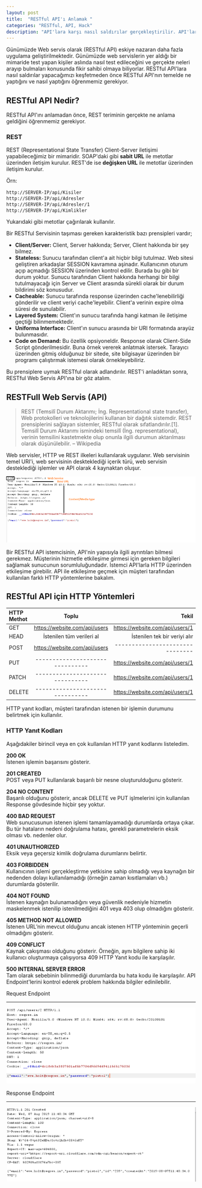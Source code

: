 ```yaml
---
layout: post
title:  "RESTful API'ı Anlamak "
categories: "RESTful, API, Hack"
description: "API'lara karşı nasıl saldırılar gerçekleştirilir. API'lar nasıl çalışır?"
---
```


Günümüzde Web servis olarak (RESTful API) eskiye nazaran daha fazla uygulama geliştirilmektedir. Günümüzde web servislerin yer aldığı bir mimaride test yapan kişiler aslında nasıl test edileceğini ve gerçekte neleri arayıp bulmaları konusunda fikir sahibi olmaya biliyorlar. RESTful API'lara nasıl saldırılar yapacağımızı keşfetmeden önce RESTful API'nın temelde ne yaptığını ve nasıl yaptığını öğrenmemiz gerekiyor.

## RESTful API Nedir?

RESTful API'ını anlamadan önce, REST teriminin gerçekte ne anlama geldiğini öğrenmemiz gerekiyor.

### REST

REST (Representational State Transfer) Client-Server iletişimi yapabileceğimiz bir mimaridir. SOAP'daki gibi **sabit URL** ile metotlar üzerinden iletişim kurulur. REST'de ise **değişken URL** ile metotlar üzerinden iletişim kurulur.

Örn:
```
http://SERVER-IP/api/Kisiler
http://SERVER-IP/api/Adresler
http://SERVER-IP/api/Adresler/1
http://SERVER-IP/api/Kimlikler
```
Yukarıdaki gibi metotlar çağırılarak kullanılır.

Bir RESTful Servisinin taşıması gereken karakteristik bazı prensipleri vardır;

- <strong>Client/Server:</strong> Client, Server hakkında; Server, Client hakkında bir şey bilmez.
- <strong>Stateless:</strong> Sunucu tarafından client'a ait hiçbir bilgi tutulmaz. Web sitesi geliştiren arkadaşlar SESSION kavramına aşinadır. Kullanıcının oturum açıp açmadığı SESSION üzerinden kontrol edilir. Burada bu gibi bir durum yoktur. Sunucu tarafından Client hakkında herhangi bir bilgi tutulmayacağı için Server ve Client arasında sürekli olarak bir durum bildirimi söz konusudur.
- <strong>Cacheable:</strong> Sunucu tarafında response üzerinden cache'lenebilirliği gönderilir ve client veriyi cache'leyebilir. Client'a verinin expire olma süresi de sunulabilir. 
- <strong>Layered System:</strong> Client'ın sunucu tarafında hangi katman ile iletişime geçtiği bilinmemektedir.
- <strong>Uniforma Interface:</strong> Client'ın sunucu arasında bir URI formatında arayüz bulunmasıdır.
- <strong>Code on Demand:</strong> Bu özellik opsiyoneldir. Response olarak Client-Side Script gönderilmesidir. Buna örnek vererek anlatmak istersek. Tarayıcı üzerinden gitmiş olduğunuz bir sitede, site bilgisayar üzerinden bir programı çalıştırmak istemesi olarak örnekleyebiliriz.

Bu prensiplere uymak RESTful olarak adlandırılır. REST'i anladıktan sonra, RESTful Web Servis API'ına bir göz atalım.

## RESTFull Web Servis (API)


> REST (Temsilî Durum Aktarımı; İng. Representational state transfer), Web protokolleri ve teknolojilerini kullanan bir dağıtık sistemdir. REST prensiplerini sağlayan sistemler, RESTful olarak sıfatlandırılır.[1]. Temsilî Durum Aktarımı ismindeki temsilî (İng. representational), verinin temsilini kastetmekte olup onunla ilgili durumun aktarılması olarak düşünülebilir.
> – Wikipedia


Web servisler, HTTP ve REST ilkeleri kullanılarak uygulanır. Web servisinin temel URI'i, web servisinin deskteklediği içerik türü, web servisin desteklediği işlemler ve API olarak 4 kaynaktan oluşur. 

![RESTful APInın Kaynakları](../assets/images/2019-08-07/01.PNG)

Bir RESTful API istemcisinin, API'nin yapısıyla ilgili ayrıntıları bilmesi gerekmez. Müşterinin hizmetle etkileşime girmesi için gereken bilgileri sağlamak sunucunun sorumluluğundadır. İstemci API'larla HTTP üzerinden etkileşime girebilir. API ile etkileşime geçmek için müşteri tarafından kullanılan farklı HTTP yöntemlerine bakalım.

## RESTful API için HTTP Yöntemleri

| HTTP Methot    | Toplu                            | Tekil                             |
|     :---       |     :---:                         |     ---:                         |
| GET            | https://website.com/api/users    | https://website.com/api/users/1   |
| HEAD           | İstenilen tüm verileri al        | İstenilen tek bir veriyi alır     |
| POST           | https://website.com/api/users    | -------------------------------   |
| PUT            | -------------------------------  | https://website.com/api/users/1   |
| PATCH          | -------------------------------  | https://website.com/api/users/1   |
| DELETE         | -------------------------------  | https://website.com/api/users/1   |

HTTP yanıt kodları, müşteri tarafından istenen bir işlemin durumunu belirtmek için kullanılır.

### HTTP Yanıt Kodları

Aşağıdakiler birincil veya en çok kullanılan HTTP yanıt kodlarını listeledim.

**200 OK**<br>
İstenen işlemin başarısını gösterir.

**201 CREATED**<br>
POST veya PUT kullanılarak başarılı bir nesne oluşturulduğunu gösterir.

**204 NO CONTENT**<br>
Başarılı olduğunu gösterir, ancak DELETE ve PUT işlmelerini için kullanılan Response gövdesinde hiçbir şey yoktur.

**400 BAD REQUEST**<br>
Web sunucusunun istenen işlemi tamamlayamadığı durumlarda ortaya çıkar. Bu tür hataların nedeni doğrulama hatası, gerekli parametrelerin eksik olması vb. nedenler olur.

**401 UNAUTHORIZED**<br>
Eksik veya geçersiz kimlik doğrulama durumlarını belirtir.

**403 FORBIDDEN**<br>
Kullanıcının işlemi gerçekleştirme yetkisine sahip olmadığı veya kaynağın bir nedenden dolayı kullanılamadığı (örneğin zaman kısıtlamaları vb.) durumlarda gösterilir.

**404 NOT FOUND**<br>
İstenen kaynağın bulunamadığını veya güvenlik nedeniyle hizmetin maskelenmek istenilip istenilmediğini 401 veya 403 olup olmadığını gösterir.

**405 METHOD NOT ALLOWED**<br>
İstenen URL’nin mevcut olduğunu ancak istenen HTTP yönteminin geçerli olmadığını gösterir.

**409 CONFLICT**<br>
Kaynak çakışması olduğunu gösterir. Örneğin, aynı bilgilere sahip iki kullanıcı oluşturmaya çalışıyorsa 409 HTTP Yanıt kodu ile karşılaşılır.

**500 INTERNAL SERVER ERROR**<br>
Tam olarak sebebinin bilinmediği durumlarda bu hata kodu ile karşılaşılır. API Endpoint'lerini kontrol ederek problem hakkında bilgiler edinilebilir.

Request Endpoint
_________________

![Request Endpoint](../assets/images/2019-08-07/03.PNG)


Response Endpoint
_________________ 

![Response Endpoint](../assets/images/2019-08-07/04.PNG)
